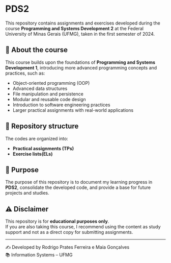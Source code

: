 # PDS2

This repository contains assignments and exercises developed during the course **Programming and Systems Development 2** at the Federal University of Minas Gerais (UFMG), taken in the first semester of 2024.

## 📌 About the course
This course builds upon the foundations of **Programming and Systems Development 1**, introducing more advanced programming concepts and practices, such as:
- Object-oriented programming (OOP)  
- Advanced data structures  
- File manipulation and persistence  
- Modular and reusable code design  
- Introduction to software engineering practices  
- Larger practical assignments with real-world applications  

## 📂 Repository structure
The codes are organized into:
- **Practical assignments (TPs)**  
- **Exercise lists(ELs)**  
  

## 🚀 Purpose
The purpose of this repository is to document my learning progress in **PDS2**, consolidate the developed code, and provide a base for future projects and studies.  

## ⚠️ Disclaimer
This repository is for **educational purposes only**.  
If you are also taking this course, I recommend using the content as study support and not as a direct copy for submitting assignments.  

---

✍️ Developed by Rodrigo Prates Ferreira e Maia Gonçalves    
📚 Information Systems – UFMG  
